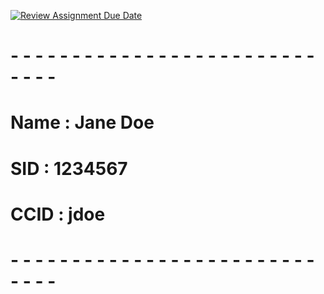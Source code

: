 [![Review Assignment Due Date](https://classroom.github.com/assets/deadline-readme-button-22041afd0340ce965d47ae6ef1cefeee28c7c493a6346c4f15d667ab976d596c.svg)](https://classroom.github.com/a/WWT44ius)
# - - - - - - - - - - - - - - - - - - - - - - - - - - - - -
# Name : Jane Doe
# SID : 1234567
# CCID : jdoe
# - - - - - - - - - - - - - - - - - - - - - - - - - - - - -